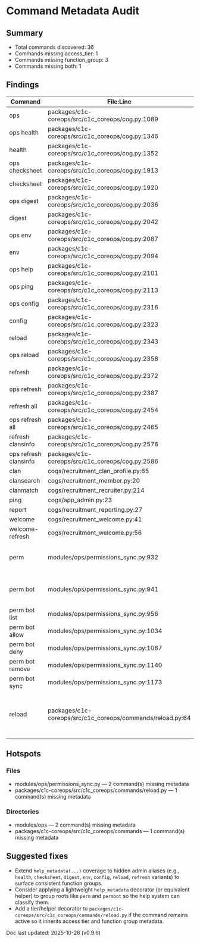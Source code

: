 # Command Metadata Audit

## Summary
- Total commands discovered: 36
- Commands missing access_tier: 1
- Commands missing function_group: 3
- Commands missing both: 1

## Findings
| Command | File:Line | access_tier | function_group | Notes |
| --- | --- | --- | --- | --- |
| ops | packages/c1c-coreops/src/c1c_coreops/cog.py:1089 | user | operational | |
| ops health | packages/c1c-coreops/src/c1c_coreops/cog.py:1346 | admin | operational | |
| health | packages/c1c-coreops/src/c1c_coreops/cog.py:1352 | admin | operational | |
| ops checksheet | packages/c1c-coreops/src/c1c_coreops/cog.py:1913 | admin | operational | |
| checksheet | packages/c1c-coreops/src/c1c_coreops/cog.py:1920 | admin | operational | |
| ops digest | packages/c1c-coreops/src/c1c_coreops/cog.py:2036 | staff | operational | |
| digest | packages/c1c-coreops/src/c1c_coreops/cog.py:2042 | admin | operational | |
| ops env | packages/c1c-coreops/src/c1c_coreops/cog.py:2087 | admin | operational | |
| env | packages/c1c-coreops/src/c1c_coreops/cog.py:2094 | admin | operational | |
| ops help | packages/c1c-coreops/src/c1c_coreops/cog.py:2101 | user | operational | |
| ops ping | packages/c1c-coreops/src/c1c_coreops/cog.py:2113 | user | operational | |
| ops config | packages/c1c-coreops/src/c1c_coreops/cog.py:2316 | admin | operational | |
| config | packages/c1c-coreops/src/c1c_coreops/cog.py:2323 | admin | operational | |
| reload | packages/c1c-coreops/src/c1c_coreops/cog.py:2343 | admin | operational | |
| ops reload | packages/c1c-coreops/src/c1c_coreops/cog.py:2358 | admin | operational | |
| refresh | packages/c1c-coreops/src/c1c_coreops/cog.py:2372 | admin | operational | |
| ops refresh | packages/c1c-coreops/src/c1c_coreops/cog.py:2387 | admin | operational | |
| refresh all | packages/c1c-coreops/src/c1c_coreops/cog.py:2454 | admin | operational | |
| ops refresh all | packages/c1c-coreops/src/c1c_coreops/cog.py:2465 | admin | operational | |
| refresh clansinfo | packages/c1c-coreops/src/c1c_coreops/cog.py:2576 | admin | operational | |
| ops refresh clansinfo | packages/c1c-coreops/src/c1c_coreops/cog.py:2586 | staff | operational | |
| clan | cogs/recruitment_clan_profile.py:65 | user | recruitment | |
| clansearch | cogs/recruitment_member.py:20 | user | recruitment | |
| clanmatch | cogs/recruitment_recruiter.py:214 | staff | recruitment | |
| ping | cogs/app_admin.py:23 | admin | operational | |
| report | cogs/recruitment_reporting.py:27 | admin | operational | |
| welcome | cogs/recruitment_welcome.py:41 | staff | recruitment | |
| welcome-refresh | cogs/recruitment_welcome.py:56 | admin | operational | |
| perm | modules/ops/permissions_sync.py:932 | admin | MISSING | Group entry lacks help metadata. |
| perm bot | modules/ops/permissions_sync.py:941 | admin | MISSING | Sub-group entry lacks help metadata. |
| perm bot list | modules/ops/permissions_sync.py:956 | admin | operational | |
| perm bot allow | modules/ops/permissions_sync.py:1034 | admin | operational | |
| perm bot deny | modules/ops/permissions_sync.py:1087 | admin | operational | |
| perm bot remove | modules/ops/permissions_sync.py:1140 | admin | operational | |
| perm bot sync | modules/ops/permissions_sync.py:1173 | admin | operational | |
| reload | packages/c1c-coreops/src/c1c_coreops/commands/reload.py:64 | MISSING | MISSING | Standalone reload command lacks tier and help metadata. |

## Hotspots
### Files
- modules/ops/permissions_sync.py — 2 command(s) missing metadata
- packages/c1c-coreops/src/c1c_coreops/commands/reload.py — 1 command(s) missing metadata

### Directories
- modules/ops — 2 command(s) missing metadata
- packages/c1c-coreops/src/c1c_coreops/commands — 1 command(s) missing metadata

## Suggested fixes
- Extend `help_metadata(...)` coverage to hidden admin aliases (e.g., `health`, `checksheet`, `digest`, `env`, `config`, `reload`, `refresh` variants) to surface consistent function groups.
- Consider applying a lightweight `help_metadata` decorator (or equivalent helper) to group roots like `perm` and `permbot` so the help system can classify them.
- Add a tier/helper decorator to `packages/c1c-coreops/src/c1c_coreops/commands/reload.py` if the command remains active so it inherits access tier and function group metadata.

Doc last updated: 2025-10-28 (v0.9.6)

